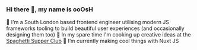 ### Hi there 👋, my name is ooOsH

👋 I'm a South London based frontend engineer utilising modern JS frameworks tooling to build beautiful user experiences (and occasionally designing them too)
🍝 In my spare time I'm cooking up creative ideas at the [Spaghetti Supper Club](https://spaghettisupper.club)
🌱 I’m currently making cool things with Nuxt JS
